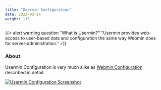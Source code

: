 ```yaml
---
title: "Usermin Configuration"
date: 2023-03-14
weight: 115
---
```


{{< alert warning question "What is Usermin?" "Usermin provides web-access to user-based data and configuration the same way Webmin does for server-administration." >}}

### About
Usermin Configuration is very much alike as [Webmin Configuration](/docs/modules/webmin-configuration) described in detail.

[![](/images/docs/screenshots/modules/light/usermin-configuration.png "Usermin Configuration Screenshot")](/images/docs/screenshots/modules/light/usermin-configuration.png)

